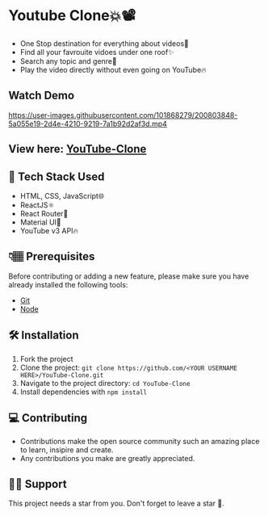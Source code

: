 # Youtube Clone💥📽️
- One Stop destination for everything about videos💯
- Find all your favrouite vidoes under one roof✨
- Search any topic and genre🧿
- Play the video directly without even going on YouTube🔥

## Watch Demo

https://user-images.githubusercontent.com/101868279/200803848-5a055e19-2d4e-4210-9219-7a1b92d2af3d.mp4

## View here: <a href="https://youtube-clone-accodes21.vercel.app/" target="blank">YouTube-Clone</a>

## 🚀 Tech Stack Used
- HTML, CSS, JavaScript🌐
- ReactJS⚛️
- React Router🤖
- Material UI🎨
- YouTube v3 API🔥

## 👇🏽 Prerequisites
Before contributing or adding a new feature, please make sure you have already installed the following tools:

- [Git](https://git-scm.com/downloads)
- [Node](https://nodejs.org/en/download/)

## 🛠️  Installation

1. Fork the project
2. Clone the project: `git clone https://github.com/<YOUR USERNAME HERE>/YouTube-Clone.git`
3. Navigate to the project directory: `cd YouTube-Clone`
4. Install dependencies with `npm install` 

## 💻 Contributing

- Contributions make the open source community such an amazing place to learn, insipire and create.
- Any contributions you make are greatly appreciated.

## 🙏🏽 Support
This project needs a star from you. Don't forget to leave a star 🌟.
